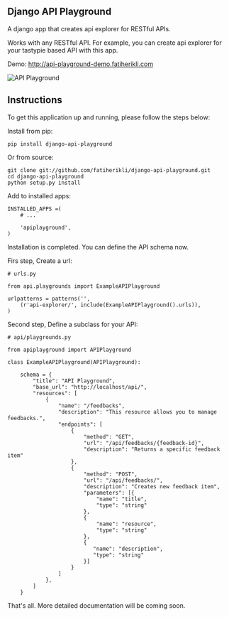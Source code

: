 Django API Playground
---------------------

A django app that creates api explorer for RESTful APIs.

Works with any RESTful API. For example, you can create api explorer for your tastypie based API with this app.

Demo: <http://api-playground-demo.fatiherikli.com>

![API Playground](https://github.com/fatiherikli/django-api-playground/raw/master/docs/images/api-playground-2.png)


Instructions
------------

To get this application up and running, please follow the steps below:

Install from pip:

    pip install django-api-playground

Or from source:

    git clone git://github.com/fatiherikli/django-api-playground.git
    cd django-api-playground
    python setup.py install

Add to installed apps:

    INSTALLED_APPS =(
        # ...

        'apiplayground',
    )

Installation is completed. You can define the API schema now.

Firs step, Create a url:

    # urls.py

    from api.playgrounds import ExampleAPIPlayground

    urlpatterns = patterns('',
        (r'api-explorer/', include(ExampleAPIPlayground().urls)),
    )

Second step, Define a subclass for your API:

    # api/playgrounds.py

    from apiplayground import APIPlayground

    class ExampleAPIPlayground(APIPlayground):

        schema = {
            "title": "API Playground",
            "base_url": "http://localhost/api/",
            "resources": [
                {
                    "name": "/feedbacks",
                    "description": "This resource allows you to manage feedbacks.",
                    "endpoints": [
                        {
                            "method": "GET",
                            "url": "/api/feedbacks/{feedback-id}",
                            "description": "Returns a specific feedback item"
                        },
                        {
                            "method": "POST",
                            "url": "/api/feedbacks/",
                            "description": "Creates new feedback item",
                            "parameters": [{
                                "name": "title",
                                "type": "string"
                            },
                            {
                                "name": "resource",
                                "type": "string"
                            },
                            {
                               "name": "description",
                               "type": "string"
                            }]
                        }
                    ]
                },
            ]
        }

That's all. More detailed documentation will be coming soon.
